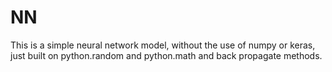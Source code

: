 # NN

This is a simple neural network model, without the use of numpy or keras, just built on python.random and python.math and back propagate methods.
